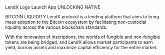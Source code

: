 LendX Logo
Launch App
UNLOCKING NATIVE

BITCOIN LIQUIDITY
LendX protocol is a lending platform that aims to bring mass adoption to the Bitcoin ecosystem by facilitating non-custodial liquidity across the various blockchain standards.

With the innovation of inscriptions, the worlds of fungible and non-fungible tokens are being bridged, and LendX allows market participants to earn yield, borrow assets and maximize capital efficiency for the entire market.